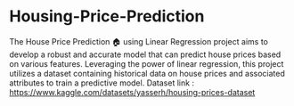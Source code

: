 # Housing-Price-Prediction
The House Price Prediction 🏠 using Linear Regression project aims to develop a robust and accurate model that can predict house prices based on various features. Leveraging the power of linear regression, this project utilizes a dataset containing historical data on house prices and associated attributes to train a predictive model.
Dataset link : https://www.kaggle.com/datasets/yasserh/housing-prices-dataset 
